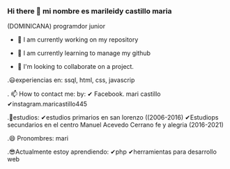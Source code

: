 ### Hi there 👋 mi nombre es marileidy castillo maria
<!--   
**marileidy2829/marileidy2829** is a ✨ _special_ ✨ repository because its `README.md` (this file) appears on your GitHub profile.
-->
(DOMINICANA) programdor junior

- 🔭 I am currently working on my repository

- 🌱 I am currently learning to manage my github

- 👯 I'm looking to collaborate on a project.

.😃experiencias en:
ssql, html, css, javascrip

. 📫 How to contact me: by:
✔ Facebook. mari castillo
✔instagram.maricastillo445

.📖estudios:
✔estudios primarios en san lorenzo ((2006-2016)
✔Estudiops secundarios en el centro Manuel Acevedo Cerrano fe y alegria (2016-2021)

.😄 Pronombres: mari

.😎Actualmente estoy aprendiendo:
✔php
✔herramientas para desarrollo web

